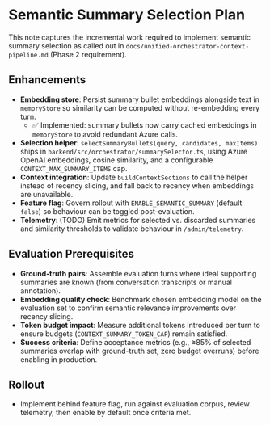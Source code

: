 # Semantic Summary Selection Plan

This note captures the incremental work required to implement semantic summary selection as called out in `docs/unified-orchestrator-context-pipeline.md` (Phase 2 requirement).

## Enhancements

- **Embedding store**: Persist summary bullet embeddings alongside text in `memoryStore` so similarity can be computed without re-embedding every turn.
  - ✅ Implemented: summary bullets now carry cached embeddings in `memoryStore` to avoid redundant Azure calls.
- **Selection helper**: `selectSummaryBullets(query, candidates, maxItems)` ships in `backend/src/orchestrator/summarySelector.ts`, using Azure OpenAI embeddings, cosine similarity, and a configurable `CONTEXT_MAX_SUMMARY_ITEMS` cap.
- **Context integration**: Update `buildContextSections` to call the helper instead of recency slicing, and fall back to recency when embeddings are unavailable.
- **Feature flag**: Govern rollout with `ENABLE_SEMANTIC_SUMMARY` (default `false`) so behaviour can be toggled post-evaluation.
- **Telemetry**: (TODO) Emit metrics for selected vs. discarded summaries and similarity thresholds to validate behaviour in `/admin/telemetry`.

## Evaluation Prerequisites

- **Ground-truth pairs**: Assemble evaluation turns where ideal supporting summaries are known (from conversation transcripts or manual annotation).
- **Embedding quality check**: Benchmark chosen embedding model on the evaluation set to confirm semantic relevance improvements over recency slicing.
- **Token budget impact**: Measure additional tokens introduced per turn to ensure budgets (`CONTEXT_SUMMARY_TOKEN_CAP`) remain satisfied.
- **Success criteria**: Define acceptance metrics (e.g., ≥85% of selected summaries overlap with ground-truth set, zero budget overruns) before enabling in production.

## Rollout

- Implement behind feature flag, run against evaluation corpus, review telemetry, then enable by default once criteria met.
